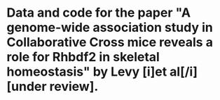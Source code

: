 # Data and code for the paper "A genome-wide association study in Collaborative Cross mice reveals a role for Rhbdf2 in skeletal homeostasis" by Levy [i]et al[/i] [under review].

